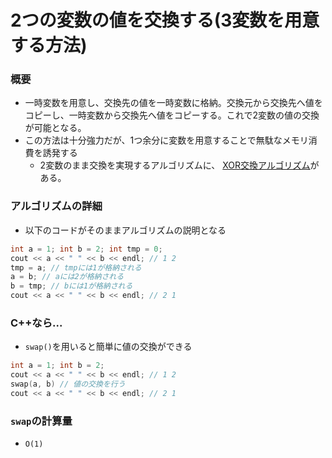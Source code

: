 # 2つの変数の値を交換する(3変数を用意する方法)
### 概要
- 一時変数を用意し、交換先の値を一時変数に格納。交換元から交換先へ値をコピーし、一時変数から交換先へ値をコピーする。これで2変数の値の交換が可能となる。
- この方法は十分強力だが、1つ余分に変数を用意することで無駄なメモリ消費を誘発する
  - 2変数のまま交換を実現するアルゴリズムに、 [XOR交換アルゴリズム](/Algorithm/xor-swap.md)がある。

### アルゴリズムの詳細
- 以下のコードがそのままアルゴリズムの説明となる

```cpp
int a = 1; int b = 2; int tmp = 0;
cout << a << " " << b << endl; // 1 2
tmp = a; // tmpには1が格納される
a = b; // aには2が格納される
b = tmp; // bには1が格納される
cout << a << " " << b << endl; // 2 1
```

### C++なら...
- `swap()`を用いると簡単に値の交換ができる

```cpp
int a = 1; int b = 2;
cout << a << " " << b << endl; // 1 2
swap(a, b) // 値の交換を行う
cout << a << " " << b << endl; // 2 1
```

### `swap`の計算量
- `O(1)`